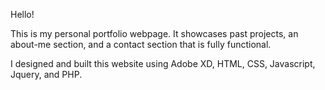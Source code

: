 Hello! 

This is my personal portfolio webpage. It showcases past projects, an about-me section, and a contact section that is fully functional.

I designed and built this website using Adobe XD, HTML, CSS, Javascript, Jquery, and PHP.
